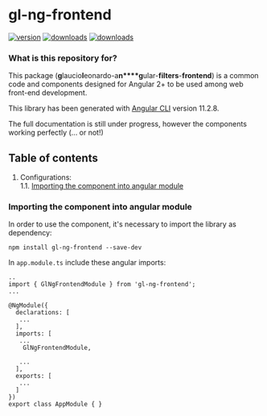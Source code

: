 # gl-ng-frontend
[![version](https://img.shields.io/npm/v/gl-ng-frontend)](https://www.npmjs.com/package/gl-ng-frontend)
[![downloads](https://img.shields.io/npm/types/gl-ng-frontend)](https://www.npmjs.com/package/gl-ng-frontend)
[![downloads](https://img.shields.io/npm/dw/gl-ng-frontend)](https://www.npmjs.com/package/gl-ng-frontend)

### What is this repository for? ###
This package (**g**laucio**l**eonardo-a**n****g**ular-**filters**-**frontend**) is a common code and components designed for Angular 2+ to be used among web front-end development.<br>

This library has been generated with [Angular CLI](https://github.com/angular/angular-cli) version 11.2.8.

The full documentation is still under progress, however the components working perfectly (... or not!)

## Table of contents ##
1. Configurations:<br>
   1.1. [ Importing the component into angular module ](#importing-component)<br>


<a name="importing-component"></a>
### Importing the component into angular module ###
In order to use the component, it's necessary to import the library as dependency:

`npm install gl-ng-frontend --save-dev`


In `app.module.ts` include these angular imports:

```
..
import { GlNgFrontendModule } from 'gl-ng-frontend';
...

@NgModule({
  declarations: [
   ...
  ],
  imports: [
   ...
    GlNgFrontendModule,

   ...
  ],
  exports: [
   ...
  ]
})
export class AppModule { }
```

